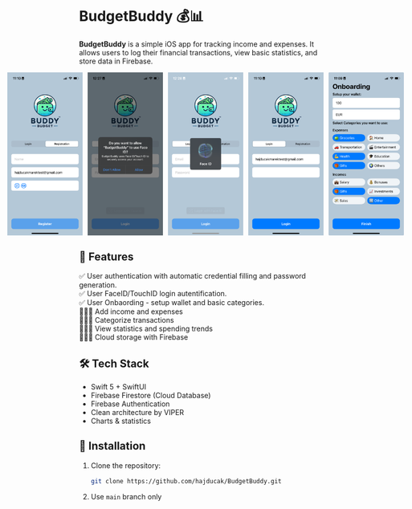 # BudgetBuddy 💰📊

**BudgetBuddy** is a simple iOS app for tracking income and expenses. It allows users to log their financial transactions, view basic statistics, and store data in Firebase.

<div style="display: flex; justify-content: center; gap: 10px;">
    <img src="BudgetBuddy/BudgetBuddy/Assets.xcassets/Screenshots/screenshot1.imageset/screenshot1.png" width="150">
    <img src="BudgetBuddy/BudgetBuddy/Assets.xcassets/Screenshots/screenshot4.imageset/screenshot4.png" width="150">
    <img src="BudgetBuddy/BudgetBuddy/Assets.xcassets/Screenshots/screenshot5.imageset/screenshot5.png" width="150">
    <img src="BudgetBuddy/BudgetBuddy/Assets.xcassets/Screenshots/screenshot2.imageset/screenshot2.png" width="150">
    <img src="BudgetBuddy/BudgetBuddy/Assets.xcassets/Screenshots/screenshot3.imageset/screenshot3.png" width="150">
</div>

## 🚀 Features
✅ User authentication with automatic credential filling and password generation.       
✅ User FaceID/TouchID login autentification.      
✅ User Onbaording - setup wallet and basic categories.    
🧑🏽‍💻 Add income and expenses  
🧑🏽‍💻 Categorize transactions  
🧑🏽‍💻 View statistics and spending trends  
🧑🏽‍💻 Cloud storage with Firebase  

## 🛠️ Tech Stack
- Swift 5 + SwiftUI
- Firebase Firestore (Cloud Database)
- Firebase Authentication
- Clean architecture by VIPER
- Charts & statistics

## 🔧 Installation
1. Clone the repository:
   ```bash
   git clone https://github.com/hajducak/BudgetBuddy.git
   ```
2. Use `main` branch only
